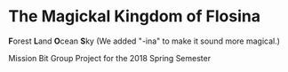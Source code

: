 # The Magickal Kingdom of Flosina

**F**orest **L**and **O**cean **S**ky
(We added "-ina" to make it sound more magical.)

Mission Bit Group Project for the 2018 Spring Semester
